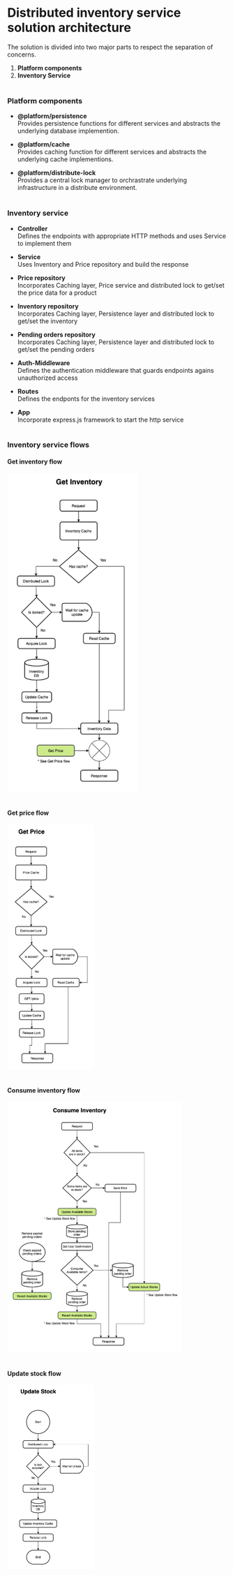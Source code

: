 # Distributed inventory service solution architecture

The solution is divided into two major parts to respect the separation of concerns.
1) **Platform components**
2) **Inventory Service**
<br/><br/>

### Platform components
* **@platform/persistence**  
Provides persistence functions for different services and abstracts the underlying database implemention.

* **@platform/cache**  
Provides caching function for different services and abstracts the underlying cache implementions.  

* **@platform/distribute-lock**  
Provides a central lock manager to orchrastrate underlying infrastructure in a distribute environment.
<br/><br/>

### Inventory service
* **Controller**  
Defines the endpoints with appropriate HTTP methods and uses Service to implement them  

* **Service**  
Uses Inventory and Price repository and build the response  

* **Price repository**  
Incorporates Caching layer, Price service and distributed lock to get/set the price data for a product  

* **Inventory repository**  
Incorporates Caching layer, Persistence layer and distributed lock to get/set the inventory  

* **Pending orders repository**  
Incorporates Caching layer, Persistence layer and distributed lock to get/set the pending orders  

* **Auth-Middleware**  
Defines the authentication middleware that guards endpoints agains unauthorized access  

* **Routes**  
Defines the endponts for the inventory services  

* **App**  
Incorporate express.js framework to start the http service
<br/><br/>

### Inventory service flows

#### Get inventory flow
<img src="./get-inventory.png?raw=true" width="300" title="Get inventory">
<br/><br/>
  
#### Get price flow
<img src="./get-price.png?raw=true" width="200" title="Get price">
<br/><br/>

#### Consume inventory flow
<img src="./consume-inventory.png?raw=true" width="400" title="Consume inventory">
<br/><br/>

#### Update stock flow
<img src="./update-stock.png?raw=true" width="200" title="Update stock">